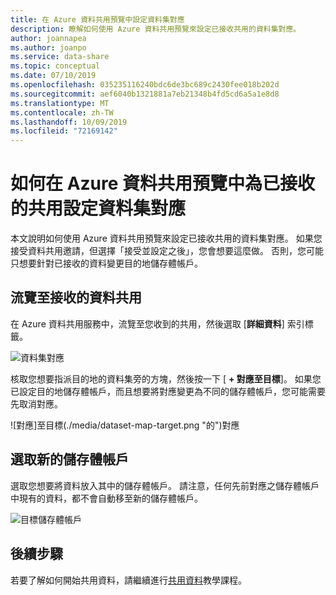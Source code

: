 ```yaml
---
title: 在 Azure 資料共用預覽中設定資料集對應
description: 瞭解如何使用 Azure 資料共用預覽來設定已接收共用的資料集對應。
author: joannapea
ms.author: joanpo
ms.service: data-share
ms.topic: conceptual
ms.date: 07/10/2019
ms.openlocfilehash: 035235116240bdc6de3bc689c2430fee018b202d
ms.sourcegitcommit: aef6040b1321881a7eb21348b4fd5cd6a5a1e8d8
ms.translationtype: MT
ms.contentlocale: zh-TW
ms.lasthandoff: 10/09/2019
ms.locfileid: "72169142"
---
```

# <a name="how-to-configure-a-dataset-mapping-for-a-received-share-in-azure-data-share-preview"></a>如何在 Azure 資料共用預覽中為已接收的共用設定資料集對應

本文說明如何使用 Azure 資料共用預覽來設定已接收共用的資料集對應。 如果您接受資料共用邀請，但選擇「接受並設定之後」，您會想要這麼做。 否則，您可能只想要針對已接收的資料變更目的地儲存體帳戶。 

## <a name="navigate-to-a-received-data-share"></a>流覽至接收的資料共用

在 Azure 資料共用服務中，流覽至您收到的共用，然後選取 [**詳細資料**] 索引標籤。 

![資料集對應](./media/dataset-mapping.png "資料集對應") 

核取您想要指派目的地的資料集旁的方塊，然後按一下 [ **+ 對應至目標**]。 如果您已設定目的地儲存體帳戶，而且想要將對應變更為不同的儲存體帳戶，您可能需要先取消對應。 

![對應]至目標(./media/dataset-map-target.png "的")對應 

## <a name="select-a-new-storage-account"></a>選取新的儲存體帳戶 

選取您想要將資料放入其中的儲存體帳戶。 請注意，任何先前對應之儲存體帳戶中現有的資料，都不會自動移至新的儲存體帳戶。

![目標儲存體帳戶](./media/map-target.png "目標儲存體") 

## <a name="next-steps"></a>後續步驟

若要了解如何開始共用資料，請繼續進行[共用資料](share-your-data.md)教學課程。



